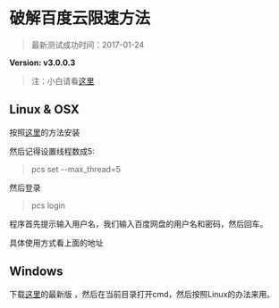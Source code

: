 # 破解百度云限速方法
> 最新测试成功时间：2017-01-24

**Version: v3.0.0.3**

> 注：小白请看[这里](http://tieba.baidu.com/p/4922742135)

## Linux & OSX

按照[这里](https://github.com/GangZhuo/BaiduPCS)的方法安装

然后记得设置线程数成5:

>pcs set --max_thread=5

然后登录

>pcs login

程序首先提示输入用户名，我们输入百度网盘的用户名和密码，然后回车。

具体使用方式看上面的地址
## Windows

下载[这里](https://github.com/GangZhuo/BaiduPCS/releases)的最新版 ，然后在当前目录打开cmd，然后按照Linux的办法来用。
